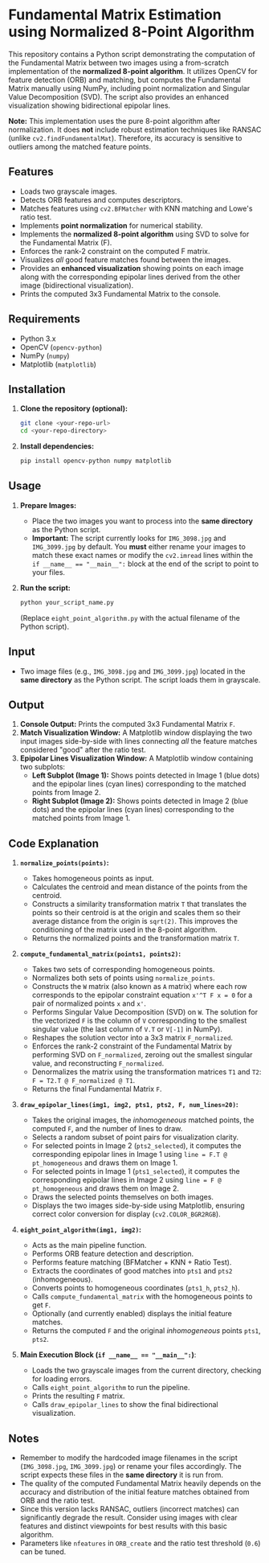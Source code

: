 # Fundamental Matrix Estimation using Normalized 8-Point Algorithm

This repository contains a Python script demonstrating the computation of the Fundamental Matrix between two images using a from-scratch implementation of the **normalized 8-point algorithm**. It utilizes OpenCV for feature detection (ORB) and matching, but computes the Fundamental Matrix manually using NumPy, including point normalization and Singular Value Decomposition (SVD). The script also provides an enhanced visualization showing bidirectional epipolar lines.

**Note:** This implementation uses the pure 8-point algorithm after normalization. It does **not** include robust estimation techniques like RANSAC (unlike `cv2.findFundamentalMat`). Therefore, its accuracy is sensitive to outliers among the matched feature points.

## Features

* Loads two grayscale images.
* Detects ORB features and computes descriptors.
* Matches features using `cv2.BFMatcher` with KNN matching and Lowe's ratio test.
* Implements **point normalization** for numerical stability.
* Implements the **normalized 8-point algorithm** using SVD to solve for the Fundamental Matrix (F).
* Enforces the rank-2 constraint on the computed F matrix.
* Visualizes *all* good feature matches found between the images.
* Provides an **enhanced visualization** showing points on each image along with the corresponding epipolar lines derived from the other image (bidirectional visualization).
* Prints the computed 3x3 Fundamental Matrix to the console.

## Requirements

* Python 3.x
* OpenCV (`opencv-python`)
* NumPy (`numpy`)
* Matplotlib (`matplotlib`)

## Installation

1.  **Clone the repository (optional):**
    ```bash
    git clone <your-repo-url>
    cd <your-repo-directory>
    ```
2.  **Install dependencies:**
    ```bash
    pip install opencv-python numpy matplotlib
    ```

## Usage

1.  **Prepare Images:**
    * Place the two images you want to process into the **same directory** as the Python script.
    * **Important:** The script currently looks for `IMG_3098.jpg` and `IMG_3099.jpg` by default. You **must** either rename your images to match these exact names or modify the `cv2.imread` lines within the `if __name__ == "__main__":` block at the end of the script to point to your files.

2.  **Run the script:**
    ```bash
    python your_script_name.py
    ```
    (Replace `eight_point_algorithm.py` with the actual filename of the Python script).

## Input

* Two image files (e.g., `IMG_3098.jpg` and `IMG_3099.jpg`) located in the **same directory** as the Python script. The script loads them in grayscale.

## Output

1.  **Console Output:** Prints the computed 3x3 Fundamental Matrix `F`.
2.  **Match Visualization Window:** A Matplotlib window displaying the two input images side-by-side with lines connecting *all* the feature matches considered "good" after the ratio test.
3.  **Epipolar Lines Visualization Window:** A Matplotlib window containing two subplots:
    * **Left Subplot (Image 1):** Shows points detected in Image 1 (blue dots) and the epipolar lines (cyan lines) corresponding to the matched points from Image 2.
    * **Right Subplot (Image 2):** Shows points detected in Image 2 (blue dots) and the epipolar lines (cyan lines) corresponding to the matched points from Image 1.

## Code Explanation

1.  **`normalize_points(points)`:**
    * Takes homogeneous points as input.
    * Calculates the centroid and mean distance of the points from the centroid.
    * Constructs a similarity transformation matrix `T` that translates the points so their centroid is at the origin and scales them so their average distance from the origin is `sqrt(2)`. This improves the conditioning of the matrix used in the 8-point algorithm.
    * Returns the normalized points and the transformation matrix `T`.

2.  **`compute_fundamental_matrix(points1, points2)`:**
    * Takes two sets of corresponding homogeneous points.
    * Normalizes both sets of points using `normalize_points`.
    * Constructs the `W` matrix (also known as `A` matrix) where each row corresponds to the epipolar constraint equation `x'^T F x = 0` for a pair of normalized points `x` and `x'`.
    * Performs Singular Value Decomposition (SVD) on `W`. The solution for the vectorized `F` is the column of `V` corresponding to the smallest singular value (the last column of `V.T` or `V[-1]` in NumPy).
    * Reshapes the solution vector into a 3x3 matrix `F_normalized`.
    * Enforces the rank-2 constraint of the Fundamental Matrix by performing SVD on `F_normalized`, zeroing out the smallest singular value, and reconstructing `F_normalized`.
    * Denormalizes the matrix using the transformation matrices `T1` and `T2`: `F = T2.T @ F_normalized @ T1`.
    * Returns the final Fundamental Matrix `F`.

3.  **`draw_epipolar_lines(img1, img2, pts1, pts2, F, num_lines=20)`:**
    * Takes the original images, the *inhomogeneous* matched points, the computed `F`, and the number of lines to draw.
    * Selects a random subset of point pairs for visualization clarity.
    * For selected points in Image 2 (`pts2_selected`), it computes the corresponding epipolar lines in Image 1 using `line = F.T @ pt_homogeneous` and draws them on Image 1.
    * For selected points in Image 1 (`pts1_selected`), it computes the corresponding epipolar lines in Image 2 using `line = F @ pt_homogeneous` and draws them on Image 2.
    * Draws the selected points themselves on both images.
    * Displays the two images side-by-side using Matplotlib, ensuring correct color conversion for display (`cv2.COLOR_BGR2RGB`).

4.  **`eight_point_algorithm(img1, img2)`:**
    * Acts as the main pipeline function.
    * Performs ORB feature detection and description.
    * Performs feature matching (BFMatcher + KNN + Ratio Test).
    * Extracts the coordinates of good matches into `pts1` and `pts2` (inhomogeneous).
    * Converts points to homogeneous coordinates (`pts1_h`, `pts2_h`).
    * Calls `compute_fundamental_matrix` with the homogeneous points to get `F`.
    * Optionally (and currently enabled) displays the initial feature matches.
    * Returns the computed `F` and the original *inhomogeneous* points `pts1`, `pts2`.

5.  **Main Execution Block (`if __name__ == "__main__":`)**:
    * Loads the two grayscale images from the current directory, checking for loading errors.
    * Calls `eight_point_algorithm` to run the pipeline.
    * Prints the resulting `F` matrix.
    * Calls `draw_epipolar_lines` to show the final bidirectional visualization.

## Notes

* Remember to modify the hardcoded image filenames in the script (`IMG_3098.jpg`, `IMG_3099.jpg`) or rename your files accordingly. The script expects these files in the **same directory** it is run from.
* The quality of the computed Fundamental Matrix heavily depends on the accuracy and distribution of the initial feature matches obtained from ORB and the ratio test.
* Since this version lacks RANSAC, outliers (incorrect matches) can significantly degrade the result. Consider using images with clear features and distinct viewpoints for best results with this basic algorithm.
* Parameters like `nfeatures` in `ORB_create` and the ratio test threshold (`0.6`) can be tuned.